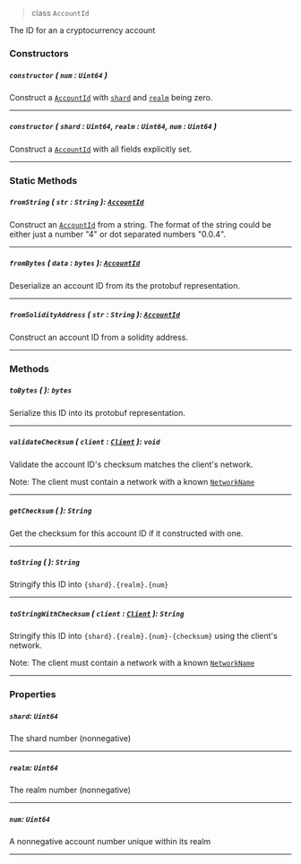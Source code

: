 > class `AccountId`

The ID for an a cryptocurrency account

### Constructors

##### `constructor` ( `num` : `Uint64` )

Construct a [`AccountId`](#) with [`shard`](#shard-uint64) and [`realm`](#realm-uint64) being zero.

---

##### `constructor` ( `shard` : `Uint64`, `realm` : `Uint64`, `num` : `Uint64` )

Construct a [`AccountId`](#) with all fields explicitly set.

---

### Static Methods

##### `fromString` ( `str` : `String` ): [`AccountId`](#accountid)

Construct an [`AccountId`](#) from a string. The format of the string could be either just
a number "4" or dot separated numbers "0.0.4".

---

##### `fromBytes` ( `data` : `bytes` ): [`AccountId`](#accountid)

Deserialize an account ID from its the protobuf representation.

---

##### `fromSolidityAddress` ( `str` : `String` ): [`AccountId`](#accountid)

Construct an account ID from a solidity address.

---

### Methods

##### `toBytes` ( ): `bytes`

Serialize this ID into its protobuf representation.

---

##### `validateChecksum` ( `client` : [`Client`](reference/core/Client.md) ): `void`

Validate the account ID's checksum matches the client's network.

Note: The client must contain a network with a known [`NetworkName`](reference/NetworkName.md)

---

##### `getChecksum` ( ): `String`

Get the checksum for this account ID if it constructed with one.

---

##### `toString` ( ): `String`

Stringify this ID into `{shard}.{realm}.{num}`

---

##### `toStringWithChecksum` ( `client` : [`Client`](reference/core/Client.md) ): `String`

Stringify this ID into `{shard}.{realm}.{num}-{checksum}` using the client's network.

Note: The client must contain a network with a known [`NetworkName`](reference/NetworkName.md)

---

### Properties

##### `shard`: `Uint64`

The shard number (nonnegative)

---

##### `realm`: `Uint64`

The realm number (nonnegative)

---

##### `num`: `Uint64`

A nonnegative account number unique within its realm

---

